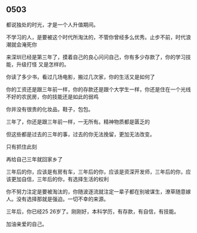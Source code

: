 ## 0503 

都说独处的时光，才是一个人升值期间。

不学习的人，是要被这个时代所淘汰的，不管你曾经多么优秀。止步不前，时代浪潮就会淹死你

来深圳已经是第三年了，摸着自己的良心问问自己，你有多少存款了，你的学习技能，升级打怪 又是怎样的。

你读了多少书，看过几场电影，搬过几次家，你的生活又是如何了

你的工资还是跟三年前一样，你的存款还是跟个大学生一样，你还是住在一个光线不好的农民房，你的技能还是如此的弱鸡

你并没有很贵的化妆品，鞋子，包包。

三年了，你还是跟三年前一样，一无所有。精神物质都是匮乏的

但这些都是过去的三年的事，过去的你无法挽留，更加无法改变。

只有抓住此刻

再给自己三年就回家乡了

三年后的你，应该是有房有车，三年后的你，应该是资深开发师，三年后的你，应该更加自信，三年后的你，有选择生活的权利

你不努力注定是要被淘汰的，你随波逐流就注定一辈子都在别坡谋生，潦草随意嫁人。没有选择那就是强迫。一切不幸的来源。

三年后，你已经25 26岁了。刚刚好，本科学历，有存款，有自信，有技能。

加油亲爱的自己。
